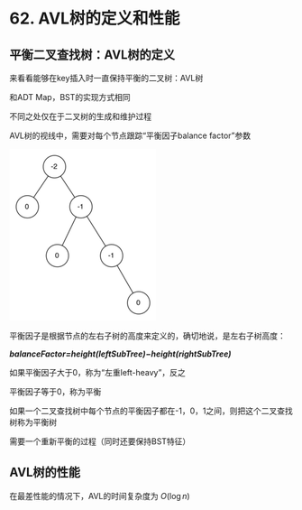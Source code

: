 # 62. AVL树的定义和性能

## 平衡二叉查找树：AVL树的定义

来看看能够在key插入时一直保持平衡的二叉树：AVL树

和ADT Map，BST的实现方式相同

不同之处仅在于二叉树的生成和维护过程

AVL树的视线中，需要对每个节点跟踪“平衡因子balance factor”参数

![62%20AVL%E6%A0%91%E7%9A%84%E5%AE%9A%E4%B9%89%E5%92%8C%E6%80%A7%E8%83%BD%20d06fb4933ffd4fc7a6322a1f03095e9c/unbalanced.png](62%20AVL%E6%A0%91%E7%9A%84%E5%AE%9A%E4%B9%89%E5%92%8C%E6%80%A7%E8%83%BD%20d06fb4933ffd4fc7a6322a1f03095e9c/unbalanced.png)

平衡因子是根据节点的左右子树的高度来定义的，确切地说，是左右子树高度：

***balanceFactor=height(leftSubTree)−height(rightSubTree)***

如果平衡因子大于0，称为“左重left-heavy”，反之

平衡因子等于0，称为平衡

如果一个二叉查找树中每个节点的平衡因子都在-1，0，1之间，则把这个二叉查找树称为平衡树

需要一个重新平衡的过程（同时还要保持BST特征）

## AVL树的性能

在最差性能的情况下，AVL的时间复杂度为 $O(\log n)$